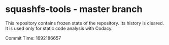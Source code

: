 # squashfs-tools - master branch

This repository contains frozen state of the repository.
Its history is cleared. It is used only for static code
analysis with Codacy.

Commit Time: 1692186657